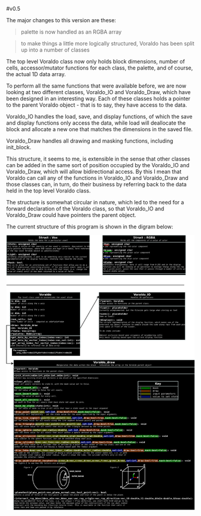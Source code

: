 #v0.5

The major changes to this version are these:

>palette is now handled as an RGBA array

>to make things a little more logically structured,
  Voraldo has been split up into a number of classes

The top level Voraldo class now only holds block dimensions, number of cells,
 accessor/mutator functions for each class, the palette, and of course, the
 actual 1D data array.

To perform all the same functions that were available before, we are now looking
 at two different classes, Voraldo_IO and Voraldo_Draw, which have been designed
 in an interesting way. Each of these classes holds a pointer to the parent
 Voraldo object - that is to say, they have access to the data.

Voraldo_IO handles the load, save, and display functions, of which the save and
 display functions only access the data, while load will deallocate the block
 and allocate a new one that matches the dimensions in the saved file.

Voraldo_Draw handles all drawing and masking functions, including init_block.

This structure, it seems to me, is extensible in the sense that other classes
 can be added in the same sort of position occupied by the Voraldo_IO and
 Voraldo_Draw, which will allow bidirectional access. By this I mean that
 Voraldo can call any of the functions in Voraldo_IO and Voraldo_Draw and those
 classes can, in turn, do their business by referring back to the data held in
 the top level Voraldo class.

The structure is somewhat circular in nature, which led to the need for a
 forward declaration of the Voraldo class, so that Voraldo_IO and Voraldo_Draw
 could have pointers the parent object.


The current structure of this program is shown in the digram below:

![diagram](https://raw.githubusercontent.com/0xBAMA/V0.5/master/voraldo%20with%20comments.png)
